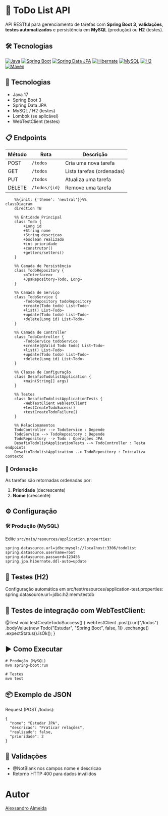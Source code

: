 # 📝 ToDo List API

API RESTful para gerenciamento de tarefas com **Spring Boot 3**, **validações**, **testes automatizados** e persistência em **MySQL** (produção) ou **H2** (testes).

## 🛠 Tecnologias

[![Java](https://img.shields.io/badge/Java-17-%23ED8B00?logo=openjdk&logoColor=white)](https://www.oracle.com/java/)
[![Spring Boot](https://img.shields.io/badge/Spring_Boot-3.2-%236DB33F?logo=springboot&logoColor=white)](https://spring.io/projects/spring-boot)
[![Spring Data JPA](https://img.shields.io/badge/Spring_Data_JPA-3.2-%236DB33F?logo=spring&logoColor=white)](https://spring.io/projects/spring-data-jpa)
[![Hibernate](https://img.shields.io/badge/Hibernate-6.4-%2359666C?logo=hibernate&logoColor=white)](https://hibernate.org)
[![MySQL](https://img.shields.io/badge/MySQL-8.0-%234479A1?logo=mysql&logoColor=white)](https://www.mysql.com/)
[![H2](https://img.shields.io/badge/H2_Database-2.2-%232C3E50?logo=h2&logoColor=white)](https://www.h2database.com)
[![Maven](https://img.shields.io/badge/Maven-3.9-%23C71A36?logo=apachemaven&logoColor=white)](https://maven.apache.org)

## 🚀 Tecnologias
- Java 17
- Spring Boot 3
- Spring Data JPA
- MySQL / H2 (testes)
- Lombok (se aplicável)
- WebTestClient (testes)

## 📋 Endpoints

| Método | Rota         | Descrição                          |
|--------|--------------|-----------------------------------|
| POST   | `/todos`     | Cria uma nova tarefa              |
| GET    | `/todos`     | Lista tarefas (ordenadas)         |
| PUT    | `/todos`     | Atualiza uma tarefa               |
| DELETE | `/todos/{id}`| Remove uma tarefa                 |

```mermaid
    %%{init: {'theme': 'neutral'}}%%
classDiagram
    direction TB
    
    %% Entidade Principal
    class Todo {
        +Long id
        +String nome
        +String descricao
        +boolean realizado
        +int prioridade
        +construtor()
        +getters/setters()
    }

    %% Camada de Persistência
    class TodoRepository {
        <<Interface>>
        +JpaRepository~Todo, Long~
    }

    %% Camada de Serviço
    class TodoService {
        -TodoRepository todoRepository
        +create(Todo todo) List~Todo~
        +list() List~Todo~
        +update(Todo todo) List~Todo~
        +delete(Long id) List~Todo~
    }

    %% Camada de Controller
    class TodoController {
        -TodoService todoService
        +create(@Valid Todo todo) List~Todo~
        +list() List~Todo~
        +update(Todo todo) List~Todo~
        +delete(Long id) List~Todo~
    }

    %% Classe de Configuração
    class DesafioTodolistApplication {
        +main(String[] args)
    }

    %% Testes
    class DesafioTodolistApplicationTests {
        -WebTestClient webTestClient
        +testCreateTodoSucess()
        +testCreateTodoFailure()
    }

    %% Relacionamentos
    TodoController --> TodoService : Depende
    TodoService --> TodoRepository : Depende
    TodoRepository --> Todo : Operações JPA
    DesafioTodolistApplicationTests --> TodoController : Testa endpoints
    DesafioTodolistApplication ..> TodoRepository : Inicializa contexto
```
### 🔄 Ordenação
As tarefas são retornadas ordenadas por:
1. **Prioridade** (decrescente)
2. **Nome** (crescente)

## ⚙️ Configuração

### 🛠️ Produção (MySQL)
Edite `src/main/resources/application.properties`:
```properties
spring.datasource.url=jdbc:mysql://localhost:3306/todolist
spring.datasource.username=root
spring.datasource.password=123456
spring.jpa.hibernate.ddl-auto=update
```
## 🧪 Testes (H2)

Configuração automática em src/test/resources/application-test.properties:
spring.datasource.url=jdbc:h2:mem:testdb

## 🧪 Testes de integração com WebTestClient:

@Test
void testCreateTodoSuccess() {
    webTestClient
        .post().uri("/todos")
        .bodyValue(new Todo("Estudar", "Spring Boot", false, 1))
        .exchange()
        .expectStatus().isOk();
}

## ▶️ Como Executar

```
# Produção (MySQL)
mvn spring-boot:run

# Testes
mvn test
```
## 📦 Exemplo de JSON

Request (POST /todos):
```
{
  "nome": "Estudar JPA",
  "descricao": "Praticar relações",
  "realizado": false,
  "prioridade": 2
}
```
## 📌 Validações

- @NotBlank nos campos nome e descricao
- Retorno HTTP 400 para dados inválidos

# Autor
[Alexsandro Almeida](https://linkedin.com/in/alexsandro-j-a-almeida)
